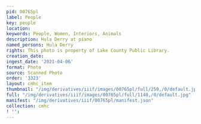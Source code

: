 ```yaml
---
pid: 00765pl
label: People
key: people
location: 
keywords: People, Women, Interiors, Animals
description: Hula Derry at piano
named_persons: Hula Derry
rights: This photo is property of Lake County Public Library.
creation_date: 
ingest_date: '2021-04-06'
format: Photo
source: Scanned Photo
order: '3323'
layout: cmhc_item
thumbnail: "/img/derivatives/iiif/images/00765pl/full/250,/0/default.jpg"
full: "/img/derivatives/iiif/images/00765pl/full/1140,/0/default.jpg"
manifest: "/img/derivatives/iiif/00765pl/manifest.json"
collection: cmhc
! '': 
---
```

